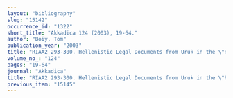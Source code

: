 ```yaml
---
layout: "bibliography"
slug: "15142"
occurrence_id: "1322"
short_title: "Akkadica 124 (2003), 19-64."
author: "Boiy, Tom"
publication_year: "2003"
title: "RIAA2 293-300. Hellenistic Legal Documents from Uruk in the \"Royal Museum of Art and History\"."
volume_no_: "124"
pages: "19-64"
journal: "Akkadica"
title: "RIAA2 293-300. Hellenistic Legal Documents from Uruk in the \"Royal Museum of Art and History\"."
previous_item: "15145"
---
```

